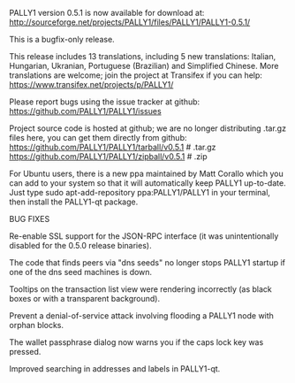 PALLY1 version 0.5.1 is now available for download at:
http://sourceforge.net/projects/PALLY1/files/PALLY1/PALLY1-0.5.1/

This is a bugfix-only release.

This release includes 13 translations, including 5 new translations:
Italian, Hungarian, Ukranian, Portuguese (Brazilian) and Simplified Chinese.
More translations are welcome; join the project at Transifex if you can help:
https://www.transifex.net/projects/p/PALLY1/

Please report bugs using the issue tracker at github:
https://github.com/PALLY1/PALLY1/issues

Project source code is hosted at github; we are no longer
distributing .tar.gz files here, you can get them
directly from github:
https://github.com/PALLY1/PALLY1/tarball/v0.5.1  # .tar.gz
https://github.com/PALLY1/PALLY1/zipball/v0.5.1  # .zip

For Ubuntu users, there is a new ppa maintained by Matt Corallo which
you can add to your system so that it will automatically keep
PALLY1 up-to-date.  Just type
sudo apt-add-repository ppa:PALLY1/PALLY1
in your terminal, then install the PALLY1-qt package.


BUG FIXES

Re-enable SSL support for the JSON-RPC interface (it was unintentionally
disabled for the 0.5.0 release binaries).

The code that finds peers via "dns seeds" no longer stops PALLY1 startup
if one of the dns seed machines is down.

Tooltips on the transaction list view were rendering incorrectly (as black boxes
or with a transparent background).

Prevent a denial-of-service attack involving flooding a PALLY1 node with
orphan blocks.

The wallet passphrase dialog now warns you if the caps lock key was pressed.

Improved searching in addresses and labels in PALLY1-qt.
